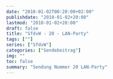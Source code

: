 ```yaml
---
date: "2010-01-02T00:20:00+02:00"
publishdate: "2010-01-02+20:00"
lastmod: "2010-01-02+20:00"
draft: false
title: "SfdvW - 20 - LAN-Party"
tags: [""]
series: ["SfdvW"]
categories: ["Sendebeitrag"]
img: ""
toc: false
summary: "Sendung Nummer 20 LAN-Party"
---
```


<div id="example"></div>
<script src="https://cdn.podlove.org/web-player/embed.js"></script>

<script>
  podlovePlayer('#example', '/blog/sfdvw20.json');
</script>
